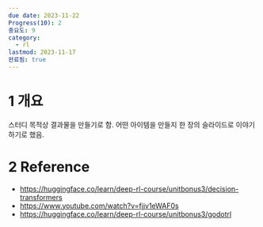 ```yaml
---
due date: 2023-11-22
Progress(10): 2
중요도: 9
category:
  - rl
lastmod: 2023-11-17
완료됨: true
---
```


# 1 개요 
스터디 목적상 결과물을 만들기로 함. 어떤 아이템을 만들지 한 장의 슬라이드로 이야기 하기로 했음.

# 2 Reference
- https://huggingface.co/learn/deep-rl-course/unitbonus3/decision-transformers
- https://www.youtube.com/watch?v=fjjv1eWAF0s
- https://huggingface.co/learn/deep-rl-course/unitbonus3/godotrl